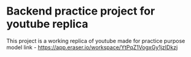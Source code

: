# Backend practice project for youtube replica

This project is a working replica of youtube made for practice purpose
model link - https://app.eraser.io/workspace/YtPqZ1VogxGy1jzIDkzj
